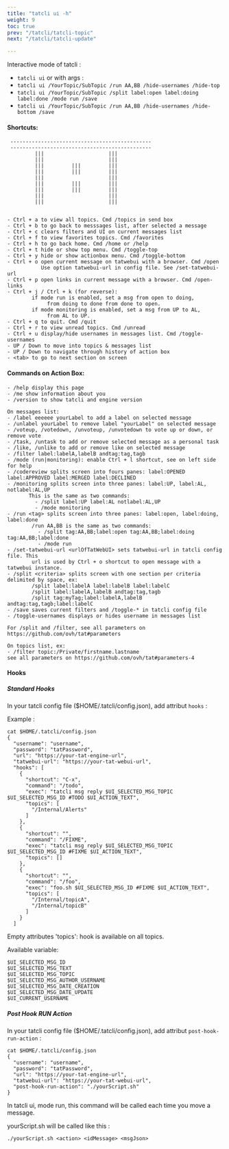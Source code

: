 ```yaml
---
title: "tatcli ui -h"
weight: 9
toc: true
prev: "/tatcli/tatcli-topic"
next: "/tatcli/tatcli-update"

---
```


Interactive mode of tatcli :
- `tatcli ui` or with args :
 - `tatcli ui /YourTopic/SubTopic /run AA,BB /hide-usernames /hide-top`
 - `tatcli ui /YourTopic/SubTopic /split label:open label:doing label:done /mode run /save`
 - `tatcli ui /YourTopic/SubTopic /run AA,BB /hide-usernames /hide-bottom /save`

#### Shortcuts:
```
 ----------------------------------------------
 ----------------------------------------------
         |||                     |||
         |||                     |||
         |||         |||         |||
         |||         |||         |||
         |||                     |||
         |||         |||         |||
         |||         |||         |||
         |||                     |||
         |||                     |||


- Ctrl + a to view all topics. Cmd /topics in send box
- Ctrl + b to go back to messsages list, after selected a message
- Ctrl + c clears filters and UI on current messages list
- Ctrl + f to view favorites topics. Cmd /favorites
- Ctrl + h to go back home. Cmd /home or /help
- Ctrl + t hide or show top menu. Cmd /toggle-top
- Ctrl + y hide or show actionbox menu. Cmd /toggle-bottom
- Ctrl + o open current message on tatwebui with a browser. Cmd /open
           Use option tatwebui-url in config file. See /set-tatwebui-url
- Ctrl + p open links in current message with a browser. Cmd /open-links
- Ctrl + j / Ctrl + k (for reverse):
        if mode run is enabled, set a msg from open to doing,
             from doing to done from done to open.
        if mode monitoring is enabled, set a msg from UP to AL,
             from AL to UP.
- Ctrl + q to quit. Cmd /quit
- Ctrl + r to view unread topics. Cmd /unread
- Ctrl + u display/hide usernames in messages list. Cmd /toggle-usernames
- UP / Down to move into topics & messages list
- UP / Down to navigate through history of action box
- <tab> to go to next section on screen
```

#### Commands on Action Box:
```
- /help display this page
- /me show information about you
- /version to show tatcli and engine version

On messages list:
- /label eeeeee yourLabel to add a label on selected message
- /unlabel yourLabel to remove label "yourLabel" on selected message
- /voteup, /votedown, /unvoteup, /unvotedown to vote up or down, or remove vote
- /task, /untask to add or remove selected message as a personal task
- /like, /unlike to add or remove like on selected message
- /filter label:labelA,labelB andtag:tag,tagb
- /mode (run|monitoring): enable Ctrl + l shortcut, see on left side for help
- /codereview splits screen into fours panes: label:OPENED label:APPROVED label:MERGED label:DECLINED
- /monitoring splits screen into three panes: label:UP, label:AL, notlabel:AL,UP
       This is the same as two commands:
         - /split label:UP label:AL notlabel:AL,UP
         - /mode monitoring
- /run <tag> splits screen into three panes: label:open, label:doing, label:done
        /run AA,BB is the same as two commands:
          - /split tag:AA,BB;label:open tag:AA,BB;label:doing tag:AA,BB;label:done
          - /mode run
- /set-tatwebui-url <urlOfTatWebUI> sets tatwebui-url in tatcli config file. This
        url is used by Ctrl + o shortcut to open message with a tatwebui instance.
- /split <criteria> splits screen with one section per criteria delimited by space, ex:
        /split label:labelA label:labelB label:labelC
        /split label:labelA,labelB andtag:tag,tagb
        /split tag:myTag;label:labelA,labelB andtag:tag,tagb;label:labelC
- /save saves current filters and /toggle-* in tatcli config file
- /toggle-usernames displays or hides username in messages list

For /split and /filter, see all parameters on https://github.com/ovh/tat#parameters

On topics list, ex:
- /filter topic:/Private/firstname.lastname
see all parameters on https://github.com/ovh/tat#parameters-4

```

#### Hooks

##### Standard Hooks

In your tatcli config file ($HOME/.tatcli/config.json), add attribut `hooks`  :

Example :
```
cat $HOME/.tatcli/config.json
{
  "username": "username",
  "password": "tatPassword",
  "url": "https://your-tat-engine-url",
  "tatwebui-url": "https://your-tat-webui-url",
  "hooks": [
    {
      "shortcut": "C-x",
      "command": "/todo",
      "exec": "tatcli msg reply $UI_SELECTED_MSG_TOPIC $UI_SELECTED_MSG_ID #TODO $UI_ACTION_TEXT",
      "topics": [
        "/Internal/Alerts"
      ]
    },
    {
      "shortcut": "",
      "command": "/FIXME",
      "exec": "tatcli msg reply $UI_SELECTED_MSG_TOPIC $UI_SELECTED_MSG_ID #FIXME $UI_ACTION_TEXT",
      "topics": []
    },
    {
      "shortcut": "",
      "command": "/foo",
      "exec": "foo.sh $UI_SELECTED_MSG_ID #FIXME $UI_ACTION_TEXT",
      "topics": [
        "/Internal/topicA",
        "/Internal/topicB"
      ]
    }
  ]
```

Empty attributes 'topics': hook is available on all topics.

Available variable:

```
$UI_SELECTED_MSG_ID
$UI_SELECTED_MSG_TEXT
$UI_SELECTED_MSG_TOPIC
$UI_SELECTED_MSG_AUTHOR_USERNAME
$UI_SELECTED_MSG_DATE_CREATION
$UI_SELECTED_MSG_DATE_UPDATE
$UI_CURRENT_USERNAME
```

##### Post Hook RUN Action
In your tatcli config file ($HOME/.tatcli/config.json), add attribut `post-hook-run-action`  :

```
cat $HOME/.tatcli/config.json
{
  "username": "username",
  "password": "tatPassword",
  "url": "https://your-tat-engine-url",
  "tatwebui-url": "https://your-tat-webui-url",
  "post-hook-run-action": "./yourScript.sh"
}

```

In tatcli ui, mode run, this command will be called each time you move a message.

yourScript.sh will be called like this :

```
./yourScript.sh <action> <idMessage> <msgJson>
```
